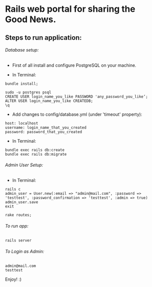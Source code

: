 # Rails web portal for sharing the Good News.

## Steps to run application:

###### Database setup:
- First of all install and configure PostgreSQL on your machine.

- In Terminal:
```
bundle install;
```
```
sudo -u postgres psql
CREATE USER login_name_you_like PASSWORD 'any_password_you_like‘;
ALTER USER login_name_you_like CREATEDB;
\q
```
- Add changes to config/database.yml (under 'timeout' property):
```
host: localhost
username: login_name_that_you_created
password: password_that_you_created
```
- In Terminal:
```
bundle exec rails db:create
bundle exec rails db:migrate
```
###### Admin User Setup:
- In Terminal:
```
rails c
admin_user = User.new(:email => "admin@mail.com", :password => 'testtest', :password_confirmation => 'testtest', :admin => true)
admin_user.save
exit
```
```
rake routes;
```
###### To run app:
```
rails server
```
###### To Login as Admin:
```
admin@mail.com
testtest
```
Enjoy! :)
